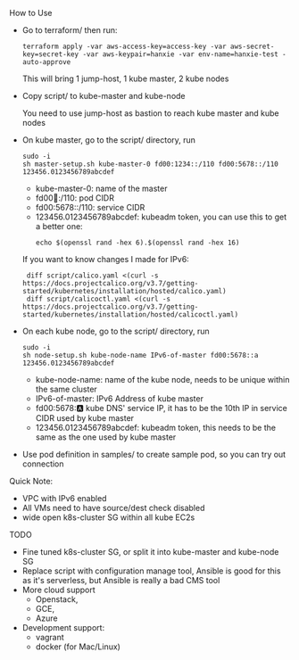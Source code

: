 How to Use
* Go to terraform/ then run: 

  ```
  terraform apply -var aws-access-key=access-key -var aws-secret-key=secret-key -var aws-keypair=hanxie -var env-name=hanxie-test -auto-approve
  ```
  This will bring 1 jump-host, 1 kube master, 2 kube nodes

* Copy script/ to kube-master and kube-node

  You need to use jump-host as bastion to reach kube master and kube nodes

* On kube master, go to the script/ directory, run

  ```
  sudo -i
  sh master-setup.sh kube-master-0 fd00:1234::/110 fd00:5678::/110 123456.0123456789abcdef
  ```

  * kube-master-0: name of the master
  * fd00:1234::/110: pod CIDR
  * fd00:5678::/110: service CIDR
  * 123456.0123456789abcdef: kubeadm token, you can use this to get a better one:
     ```
     echo $(openssl rand -hex 6).$(openssl rand -hex 16)
     ```

  If you want to know changes I made for IPv6:
  ```
   diff script/calico.yaml <(curl -s https://docs.projectcalico.org/v3.7/getting-started/kubernetes/installation/hosted/calico.yaml)
   diff script/calicoctl.yaml <(curl -s https://docs.projectcalico.org/v3.7/getting-started/kubernetes/installation/hosted/calicoctl.yaml)
   ````
* On each kube node, go to the script/ directory, run
  ```
  sudo -i
  sh node-setup.sh kube-node-name IPv6-of-master fd00:5678::a 123456.0123456789abcdef
  ```

  * kube-node-name: name of the kube node, needs to be unique within the same cluster
  * IPv6-of-master: IPv6 Address of kube master
  * fd00:5678::a: kube DNS' service IP, it has to be the 10th IP in service CIDR used by kube master
  * 123456.0123456789abcdef: kubeadm token, this needs to be the same as the one used by kube master

* Use pod definition in samples/ to create sample pod, so you can try out connection

Quick Note:
* VPC with IPv6 enabled
* All VMs need to have source/dest check disabled
* wide open k8s-cluster SG within all kube EC2s

TODO
* Fine tuned k8s-cluster SG, or split it into kube-master and kube-node SG
* Replace script with configuration manage tool, Ansible is good for this as it's serverless, but Ansible is really a bad CMS tool
* More cloud support
  * Openstack, 
  * GCE,
  * Azure
* Development support: 
  * vagrant
  * docker (for Mac/Linux)
